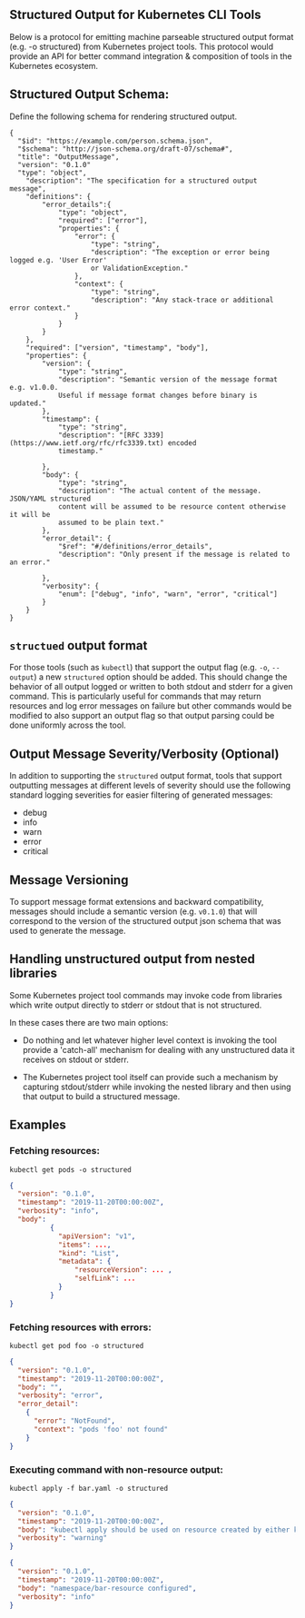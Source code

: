## Structured Output for Kubernetes CLI Tools
Below is a protocol for emitting machine parseable structured output format (e.g. -o structured) from Kubernetes project tools. 
This protocol would provide an API for better command integration & composition of tools in the Kubernetes ecosystem.

## Structured Output Schema:
Define the following schema for rendering structured output.

```
{
  "$id": "https://example.com/person.schema.json",
  "$schema": "http://json-schema.org/draft-07/schema#",
  "title": "OutputMessage",
  "version": "0.1.0"
  "type": "object",
	"description": "The specification for a structured output message",
	"definitions": {
		"error_details":{
			"type": "object",
			"required": ["error"],
			"properties": {
				"error": {
					"type": "string",
					"description": "The exception or error being logged e.g. 'User Error'
					or ValidationException."
				},
				"context": {
					"type": "string",
					"description": "Any stack-trace or additional error context."
				}
			}
		}
	},
	"required": ["version", "timestamp", "body"],
	"properties": {
		"version": {
			"type": "string",
			"description": "Semantic version of the message format e.g. v1.0.0.
			Useful if message format changes before binary is updated."
		},
		"timestamp": {
			"type": "string",
			"description": "[RFC 3339](https://www.ietf.org/rfc/rfc3339.txt) encoded
			timestamp."

		},
		"body": {
			"type": "string",
			"description": "The actual content of the message. JSON/YAML structured
			content will be assumed to be resource content otherwise it will be
			assumed to be plain text."
		},
		"error_detail": {
			"$ref": "#/definitions/error_details",
			"description": "Only present if the message is related to an error."

		},
		"verbosity": {
			"enum": ["debug", "info", "warn", "error", "critical"]
		}
	}
}
```


## `structued` output format

For those tools (such as `kubectl`) that support the output flag (e.g.  `-o`, `--output`)
a new `structured` option should be added. This should change the behavior of all output logged or written to both stdout and stderr for a given command. 
This is particularly useful for commands that may return resources and log error messages on failure but other commands would be modified to also support 
an output flag so that output parsing could be done uniformly across the tool.

## Output Message Severity/Verbosity (Optional)

In addition to supporting the `structured` output format, tools that support outputting messages at different levels of severity should use the following
standard logging severities for easier filtering of generated messages:

- debug
- info
- warn
- error
- critical

## Message Versioning

To support message format extensions and backward compatibility, messages should include
a semantic version (e.g. `v0.1.0`) that will correspond to the version of the structured output json 
schema that was used to generate the message.
 
## Handling unstructured output from nested libraries

Some Kubernetes project tool commands  may invoke code from libraries which write output directly to stderr or stdout that is not structured. 

In these cases there are two main options:
- Do nothing and let whatever higher level context is invoking the tool provide 
  a 'catch-all' mechanism for dealing with any unstructured data it receives on
  stdout or stderr. 
  
- The Kubernetes project tool itself can provide such a mechanism by capturing
  stdout/stderr while invoking the nested library and then using that output to 
  build a structured message.  

## Examples

### Fetching resources:
`kubectl get pods -o structured`

```json
{
  "version": "0.1.0",
  "timestamp": "2019-11-20T00:00:00Z",
  "verbosity": "info",
  "body":
          {
            "apiVersion": "v1",
            "items": ...,
            "kind": "List",
            "metadata": {
                "resourceVersion": ... ,
                "selfLink": ...
            }
          }
}
```

### Fetching resources with errors:
`kubectl get pod foo -o structured`


```json
{
  "version": "0.1.0",
  "timestamp": "2019-11-20T00:00:00Z",
  "body": "",
  "verbosity": "error",
  "error_detail":
    {
      "error": "NotFound",
      "context": "pods 'foo' not found"
    }
}
```

### Executing command with non-resource output:
`kubectl apply -f bar.yaml -o structured`
```json
{
  "version": "0.1.0",
  "timestamp": "2019-11-20T00:00:00Z",
  "body": "kubectl apply should be used on resource created by either kubectl create --save-config or kubectl apply",
  "verbosity": "warning"
}

{
  "version": "0.1.0",
  "timestamp": "2019-11-20T00:00:00Z",
  "body": "namespace/bar-resource configured",
  "verbosity": "info"
}
```

